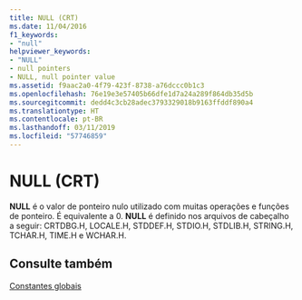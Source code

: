 ```yaml
---
title: NULL (CRT)
ms.date: 11/04/2016
f1_keywords:
- "null"
helpviewer_keywords:
- "NULL"
- null pointers
- NULL, null pointer value
ms.assetid: f9aac2a0-4f79-423f-8738-a76dccc0b1c3
ms.openlocfilehash: 76e19e3e57405b66dfe1d7a24a289f864db35d5b
ms.sourcegitcommit: dedd4c3cb28adec3793329018b9163ffddf890a4
ms.translationtype: HT
ms.contentlocale: pt-BR
ms.lasthandoff: 03/11/2019
ms.locfileid: "57746859"
---
```

# <a name="null-crt"></a>NULL (CRT)

**NULL** é o valor de ponteiro nulo utilizado com muitas operações e funções de ponteiro. É equivalente a 0. **NULL** é definido nos arquivos de cabeçalho a seguir: CRTDBG.H, LOCALE.H, STDDEF.H, STDIO.H, STDLIB.H, STRING.H, TCHAR.H, TIME.H e WCHAR.H.

## <a name="see-also"></a>Consulte também

[Constantes globais](../c-runtime-library/global-constants.md)
